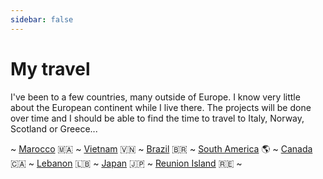 ```yaml
---
sidebar: false
---
```


# My travel

I've been to a few countries, many outside of Europe. I know very little about the European continent while I live there. The projects will be done over time and I should be able to find the time to travel to Italy, Norway, Scotland or Greece...

~ [Marocco](./Maroc) 🇲🇦 ~ [Vietnam](./Vietnam) 🇻🇳 ~ [Brazil](./Bresil) 🇧🇷 ~ [South America](./AmeriqueDuSud) 🌎 ~ [Canada](./Canada) 🇨🇦 ~ [Lebanon](./Liban) 🇱🇧 ~ [Japan](./Japon) 🇯🇵 ~ [Reunion Island](./Reunion) 🇷🇪 ~

<MapTravel/>
